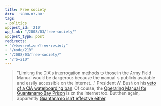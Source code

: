 ```yaml
---
title: Free society
date: '2008-03-08'
tags:
- politics
wp:post_id: '210'
wp_link: "/2008/03/free-society/"
wp:post_type: post
redirects:
- "/observation/free-society"
- "/node/210"
- "/2008/03/free-society/"
- "/?p=210"
---
```


> "Limiting the CIA's interrogation methods to those in the Army Field Manual would be dangerous because the manual is publicly available and easily accessible on the Internet..."
President W. Bush on his [veto of a CIA waterboarding ban](http://www.washingtonpost.com/wp-dyn/content/article/2008/03/08/AR2008030800304.html?hpid=topnews). Of course, the [Operating Manual for Guantanamo Bay Prison](http://www.wikileaks.org/wiki/Camp_Delta_Standard_Operating_Procedure) is on the internet too. But then again, apparently [Guantanamo isn't effective either](http://www.nytimes.com/2006/10/19/opinion/19thu1.html).
